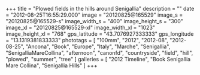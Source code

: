 +++
title = "Plowed fields in the hills around Senigallia"
description = ""
date = "2012-08-25T16:55:29.000"
image = "20120825@165529"
image_s = "20120825@165529-s"
image_width_s = "400"
image_height_s = "300"
image_xl = "20120825@165529-xl"
image_width_xl = "1023"
image_height_xl = "768"
gps_latitude = "43.7076927333333"
gps_longitude = "13.1319381833333"
phototags = [ "100mm", "2012", "2012-08", "2012-08-25", "Ancona", "Book", "Europe", "Italy", "Marche", "Senigallia", "SenigalliaMareCollina", "afternoon", "canonfd", "countryside", "field", "hill", "plowed", "summer", "tree" ]
galleries = [ "2012 Timeline", "Book Senigallia Mare Collina", "Senigallia Hills" ]
+++
